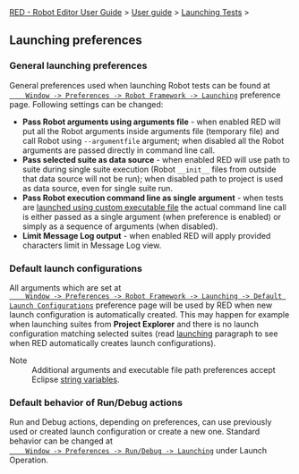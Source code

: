 <html>
<head>
<link href="PLUGINS_ROOT/org.robotframework.ide.eclipse.main.plugin.doc.user/help/style.css" rel="stylesheet" type="text/css"/>
</head>
<body>
<a href="..\..\..\index.html">RED - Robot Editor User Guide</a> &gt; <a href="..\..\user_guide.html">User guide</a> &gt; <a href="..\..\launching.html">Launching Tests</a> &gt; 
	<h2>Launching preferences</h2>
<h3>General launching preferences</h3>
<p>General preferences used when launching Robot tests can be found at
	<code><a class="command" href="javascript:executeCommand('org.eclipse.ui.window.preferences(preferencePageId=org.robotframework.ide.eclipse.main.plugin.preferences.launch)')">
	Window -&gt; Preferences -&gt; Robot Framework -&gt; Launching</a></code>
	preference page. Following settings can be changed:
	</p>
<ul>
<li><b>Pass Robot arguments using arguments file</b> - when enabled RED will put all the Robot arguments
		inside arguments file (temporary file) and call Robot using <code>--argumentfile</code> argument; when
		disabled all the Robot arguments are passed directly in command line call.
		</li>
<li><b>Pass selected suite as data source</b> - when enabled RED will use path to suite during single suite execution (Robot <code>__init__</code> files from outside that data source will not be run); when
		disabled path to project is used as data source, even for single suite run.
		</li>
<li><b>Pass Robot execution command line as single argument</b> - when tests are 
		<a href="local_launch_scripting.html">launched using custom executable file</a> the actual command line call is either
		passed as a single argument (when preference is enabled) or simply as a sequence of arguments (when disabled).
		</li>
<li><b>Limit Message Log output</b> - when enabled RED will apply provided characters limit in Message Log view.
		</li>
</ul>
<h3>Default launch configurations</h3>
<p>All arguments which are set at 
	<code><a class="command" href="javascript:executeCommand('org.eclipse.ui.window.preferences(preferencePageId=org.robotframework.ide.eclipse.main.plugin.preferences.launch.default)')">
	Window -&gt; Preferences -&gt; Robot Framework -&gt; Launching -&gt; Default Launch Configurations</a></code>
	preference page will be used by RED when new launch configuration is automatically created. This may happen
	for example when launching suites from <b>Project Explorer</b> and there is no launch configuration matching
	selected suites (read <a href="ui_elements.html#launching">launching</a> paragraph to see when RED automatically
	creates launch configurations).    
	</p>
<dl class="note">
<dt>Note</dt>
<dd>Additional arguments and executable file path preferences accept Eclipse <a href="string_substitution.html">string variables</a>.</dd>
</dl>
<h3>Default behavior of Run/Debug actions</h3>
<p>
    Run and Debug actions, depending on preferences, can use previously used or created launch configuration or create a new one.
    Standard behavior can be changed at <code><a class="command" href='javascript:executeCommand("org.eclipse.ui.window.preferences(preferencePageId=org.eclipse.debug.ui.LaunchingPreferencePage)")'>
    Window -&gt; Preferences -&gt; Run/Debug -&gt; Launching</a></code> under Launch Operation.
    </p>
</body>
</html>